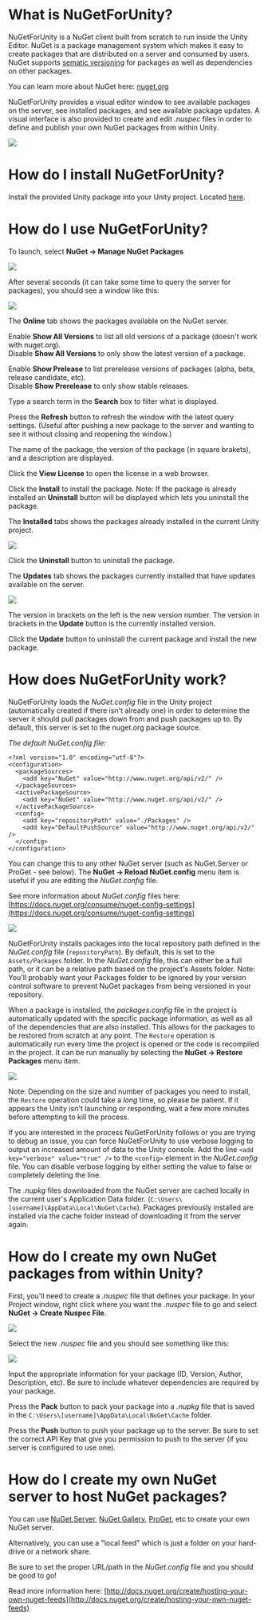 # What is NuGetForUnity?
NuGetForUnity is a NuGet client built from scratch to run inside the Unity Editor.  NuGet is a package management system which makes it easy to create packages that are distributed on a server and consumed by users.  NuGet supports [sematic versioning](http://semver.org/) for packages as well as dependencies on other packages.

You can learn more about NuGet here: [nuget.org](https://www.nuget.org/)

NuGetForUnity provides a visual editor window to see available packages on the server, see installed packages, and see available package updates.  A visual interface is also provided to create and edit *.nuspec* files in order to define and publish your own NuGet packages from within Unity.

![](screenshots/online.png?raw=true)

# How do I install NuGetForUnity?
Install the provided Unity package into your Unity project.  Located [here](https://github.com/GlitchEnzo/NuGetForUnity/releases).

# How do I use NuGetForUnity?
To launch, select **NuGet → Manage NuGet Packages**

![](screenshots/menu_item.png?raw=true)

After several seconds (it can take some time to query the server for packages), you should see a window like this:

![](screenshots/online.png?raw=true)

The **Online** tab shows the packages available on the NuGet server.

Enable **Show All Versions** to list all old versions of a package (doesn't work with nuget.org).  
Disable **Show All Versions** to only show the latest version of a package.

Enable **Show Prelease** to list prerelease versions of packages (alpha, beta, release candidate, etc).  
Disable **Show Prerelease** to only show stable releases.

Type a search term in the **Search** box to filter what is displayed.

Press the **Refresh** button to refresh the window with the latest query settings. (Useful after pushing a new package to the server and wanting to see it without closing and reopening the window.)

The name of the package, the version of the package (in square brakets), and a description are displayed.

Click the **View License** to open the license in a web browser.

Click the **Install** to install the package.
Note: If the package is already installed an **Uninstall** button will be displayed which lets you uninstall the package.

The **Installed** tabs shows the packages already installed in the current Unity project.

![](screenshots/installed.png?raw=true)

Click the **Uninstall** button to uninstall the package.

The **Updates** tab shows the packages currently installed that have updates available on the server.

![](screenshots/updates.png?raw=true)

The version in brackets on the left is the new version number.  The version in brackets in the **Update** button is the currently installed version.

Click the **Update** button to uninstall the current package and install the new package.

# How does NuGetForUnity work?
NuGetForUnity loads the *NuGet.config* file in the Unity project (automatically created if there isn't already one) in order to determine the server it should pull packages down from and push packages up to.  By default, this server is set to the nuget.org package source.  

*The default NuGet.config file:*
```
<?xml version="1.0" encoding="utf-8"?>
<configuration>
  <packageSources>
    <add key="NuGet" value="http://www.nuget.org/api/v2/" />
  </packageSources>
  <activePackageSource>
    <add key="NuGet" value="http://www.nuget.org/api/v2/" />
  </activePackageSource>
  <config>
    <add key="repositoryPath" value="./Packages" />
    <add key="DefaultPushSource" value="http://www.nuget.org/api/v2/" />
  </config>
</configuration>
```

You can change this to any other NuGet server (such as NuGet.Server or ProGet - see below).  The **NuGet → Reload NuGet.config** menu item is useful if you are editing the *NuGet.config* file.

See more information about *NuGet.config* files here: [https://docs.nuget.org/consume/nuget-config-settings](https://docs.nuget.org/consume/nuget-config-settings)

![](screenshots/menu_item.png?raw=true)

NuGetForUnity installs packages into the local repository path defined in the *NuGet.config* file (`repositoryPath`).  By default, this is set to the `Assets/Packages` folder.  In the *NuGet.config* file, this can either be a full path, or it can be a relative path based on the project's Assets folder.  Note:  You'll probably want your Packages folder to be ignored by your version control software to prevent NuGet packages from being versioned in your repository.

When a package is installed, the *packages.config* file in the project is automatically updated with the specific package information, as well as all of the dependencies that are also installed.  This allows for the packages to be restored from scratch at any point.  The `Restore` operation is automatically run every time the project is opened or the code is recompiled in the project.  It can be run manually by selecting the **NuGet → Restore Packages** menu item. 

![](screenshots/menu_item.png?raw=true)

Note: Depending on the size and number of packages you need to install, the `Restore` operation could take a _long_ time, so please be patient. If it appears the Unity isn't launching or responding, wait a few more minutes before attempting to kill the process.

If you are interested in the process NuGetForUnity follows or you are trying to debug an issue, you can force NuGetForUnity to use verbose logging to output an increased amount of data to the Unity console.  Add the line `<add key="verbose" value="true" />` to the `<config>` element in the *NuGet.config* file.  You can disable verbose logging by either setting the value to false or completely deleting the line.

The *.nupkg* files downloaded from the NuGet server are cached locally in the current user's Application Data folder.  (`C:\Users\[username]\AppData\Local\NuGet\Cache`).  Packages previously installed are installed via the cache folder instead of downloading it from the server again.

# How do I create my own NuGet packages from within Unity?
First, you'll need to create a *.nuspec* file that defines your package.  In your Project window, right click where you want the *.nuspec* file to go and select **NuGet → Create Nuspec File**.

![](screenshots/nuspec_menu.png?raw=true)

Select the new *.nuspec* file and you should see something like this:

![](screenshots/nuspec_editor.png?raw=true)

Input the appropriate information for your package (ID, Version, Author, Description, etc).  Be sure to include whatever dependencies are required by your package.

Press the **Pack** button to pack your package into a *.nupkg* file that is saved in the `C:\Users\[username]\AppData\Local\NuGet\Cache` folder.

Press the **Push** button to push your package up to the server.  Be sure to set the correct API Key that give you permission to push to the server (if you server is configured to use one).

# How do I create my own NuGet server to host NuGet packages?
You can use [NuGet.Server](http://nugetserver.net/), [NuGet Gallery](https://github.com/NuGet/NuGetGallery), [ProGet](http://inedo.com/proget), etc to create your own NuGet server.

Alternatively, you can use a "local feed" which is just a folder on your hard-drive or a network share.

Be sure to set the proper URL/path in the *NuGet.config* file and you should be good to go!

Read more information here: [http://docs.nuget.org/create/hosting-your-own-nuget-feeds](http://docs.nuget.org/create/hosting-your-own-nuget-feeds)
